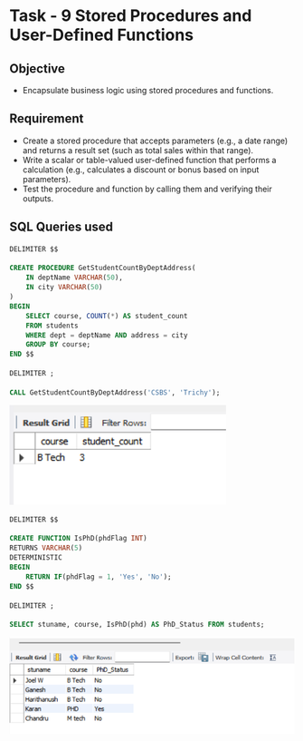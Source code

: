 # Task - 9 Stored Procedures and User-Defined Functions

## Objective

- Encapsulate business logic using stored procedures and functions.

## Requirement

- Create a stored procedure that accepts parameters (e.g., a date range) and returns a result set (such as total sales within that range).
- Write a scalar or table-valued user-defined function that performs a calculation (e.g., calculates a discount or bonus based on input parameters).
- Test the procedure and function by calling them and verifying their outputs.

## SQL Queries used

```sql
DELIMITER $$

CREATE PROCEDURE GetStudentCountByDeptAddress(
    IN deptName VARCHAR(50),
    IN city VARCHAR(50)
)
BEGIN
    SELECT course, COUNT(*) AS student_count
    FROM students
    WHERE dept = deptName AND address = city
    GROUP BY course;
END $$

DELIMITER ;

CALL GetStudentCountByDeptAddress('CSBS', 'Trichy');
```

![Procedure](images/procedure.png)


```sql
DELIMITER $$

CREATE FUNCTION IsPhD(phdFlag INT)
RETURNS VARCHAR(5)
DETERMINISTIC
BEGIN
    RETURN IF(phdFlag = 1, 'Yes', 'No');
END $$

DELIMITER ;

SELECT stuname, course, IsPhD(phd) AS PhD_Status FROM students;
```

![Function](images/function.png)